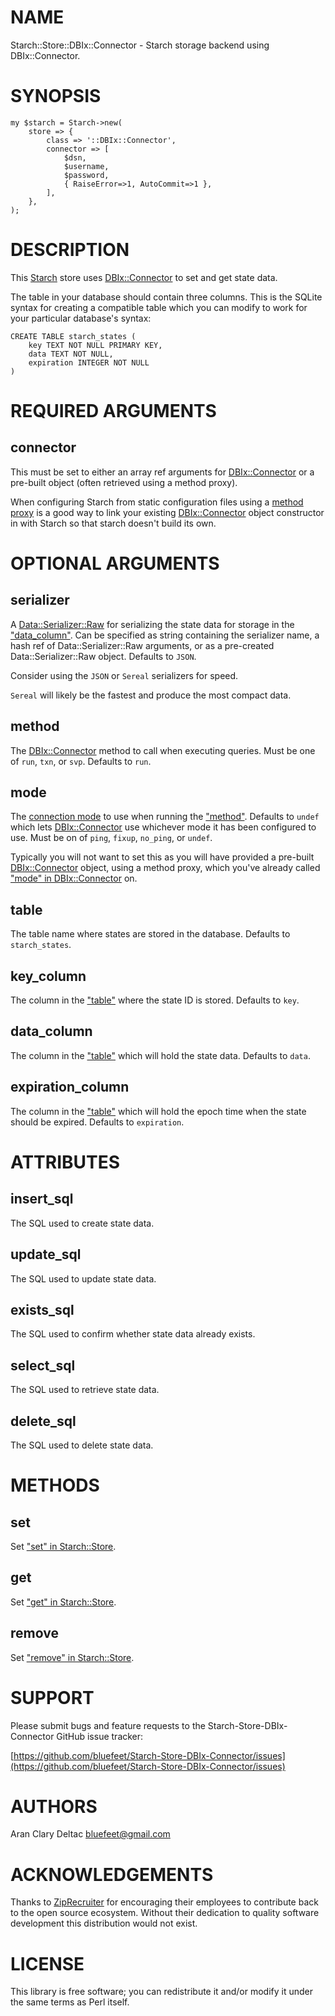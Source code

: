 # NAME

Starch::Store::DBIx::Connector - Starch storage backend using DBIx::Connector.

# SYNOPSIS

    my $starch = Starch->new(
        store => {
            class => '::DBIx::Connector',
            connector => [
                $dsn,
                $username,
                $password,
                { RaiseError=>1, AutoCommit=>1 },
            ],
        },
    );

# DESCRIPTION

This [Starch](https://metacpan.org/pod/Starch) store uses [DBIx::Connector](https://metacpan.org/pod/DBIx::Connector) to set and get state data.

The table in your database should contain three columns.  This
is the SQLite syntax for creating a compatible table which you
can modify to work for your particular database's syntax:

    CREATE TABLE starch_states (
        key TEXT NOT NULL PRIMARY KEY,
        data TEXT NOT NULL,
        expiration INTEGER NOT NULL
    )

# REQUIRED ARGUMENTS

## connector

This must be set to either an array ref arguments for [DBIx::Connector](https://metacpan.org/pod/DBIx::Connector)
or a pre-built object (often retrieved using a method proxy).

When configuring Starch from static configuration files using a
[method proxy](https://metacpan.org/pod/Starch#METHOD-PROXIES)
is a good way to link your existing [DBIx::Connector](https://metacpan.org/pod/DBIx::Connector) object
constructor in with Starch so that starch doesn't build its own.

# OPTIONAL ARGUMENTS

## serializer

A [Data::Serializer::Raw](https://metacpan.org/pod/Data::Serializer::Raw) for serializing the state data for storage
in the ["data\_column"](#data_column).  Can be specified as string containing the
serializer name, a hash ref of Data::Serializer::Raw arguments, or as a
pre-created Data::Serializer::Raw object.  Defaults to `JSON`.

Consider using the `JSON` or `Sereal` serializers for speed.

`Sereal` will likely be the fastest and produce the most compact data.

## method

The [DBIx::Connector](https://metacpan.org/pod/DBIx::Connector) method to call when executing queries.
Must be one of `run`, `txn`, or `svp`.  Defaults to `run`.

## mode

The [connection mode](https://metacpan.org/pod/DBIx::Connector#Connection-Modes) to use
when running the ["method"](#method).  Defaults to `undef` which lets
[DBIx::Connector](https://metacpan.org/pod/DBIx::Connector) use whichever mode it has been configured to use.
Must be on of `ping`, `fixup`, `no_ping`, or `undef`.

Typically you will not want to set this as you will have provided
a pre-built [DBIx::Connector](https://metacpan.org/pod/DBIx::Connector) object, using a method proxy, which
you've already called ["mode" in DBIx::Connector](https://metacpan.org/pod/DBIx::Connector#mode) on.

## table

The table name where states are stored in the database.
Defaults to `starch_states`.

## key\_column

The column in the ["table"](#table) where the state ID is stored.
Defaults to `key`.

## data\_column

The column in the ["table"](#table) which will hold the state
data.  Defaults to `data`.

## expiration\_column

The column in the ["table"](#table) which will hold the epoch time
when the state should be expired.  Defaults to `expiration`.

# ATTRIBUTES

## insert\_sql

The SQL used to create state data.

## update\_sql

The SQL used to update state data.

## exists\_sql

The SQL used to confirm whether state data already exists.

## select\_sql

The SQL used to retrieve state data.

## delete\_sql

The SQL used to delete state data.

# METHODS

## set

Set ["set" in Starch::Store](https://metacpan.org/pod/Starch::Store#set).

## get

Set ["get" in Starch::Store](https://metacpan.org/pod/Starch::Store#get).

## remove

Set ["remove" in Starch::Store](https://metacpan.org/pod/Starch::Store#remove).

# SUPPORT

Please submit bugs and feature requests to the
Starch-Store-DBIx-Connector GitHub issue tracker:

[https://github.com/bluefeet/Starch-Store-DBIx-Connector/issues](https://github.com/bluefeet/Starch-Store-DBIx-Connector/issues)

# AUTHORS

Aran Clary Deltac <bluefeet@gmail.com>

# ACKNOWLEDGEMENTS

Thanks to [ZipRecruiter](https://www.ziprecruiter.com/)
for encouraging their employees to contribute back to the open
source ecosystem.  Without their dedication to quality software
development this distribution would not exist.

# LICENSE

This library is free software; you can redistribute it and/or modify
it under the same terms as Perl itself.
